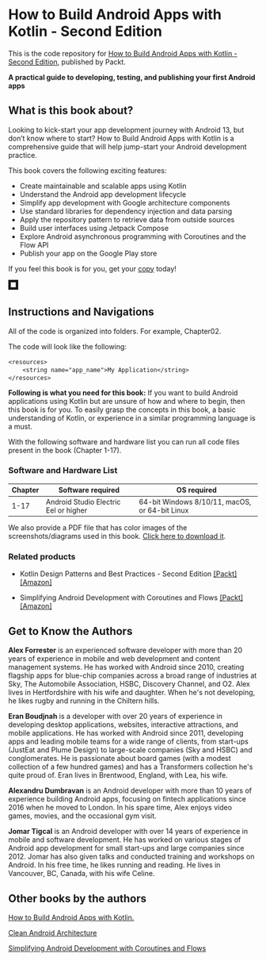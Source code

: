 # How to Build Android Apps with Kotlin - Second Edition

<a href="https://www.packtpub.com/product/how-to-build-android-apps-with-kotlin-second-edition/9781837634934?utm_source=github&utm_medium=repository&utm_campaign=9781803235851"><img src="https://content.packt.com/B19411/cover_image_small.jpg" alt="" height="256px" align="right"></a>

This is the code repository for [How to Build Android Apps with Kotlin - Second Edition](https://www.packtpub.com/product/how-to-build-android-apps-with-kotlin-second-edition/9781837634934?utm_source=github&utm_medium=repository&utm_campaign=9781803235851), published by Packt.

**A practical guide to developing, testing, and publishing your first Android apps**

## What is this book about?
Looking to kick-start your app development journey with Android 13, but don’t know where to start? How to Build Android Apps with Kotlin is a comprehensive guide that will help jump-start your Android development practice.

This book covers the following exciting features:
* Create maintainable and scalable apps using Kotlin
* Understand the Android app development lifecycle
* Simplify app development with Google architecture components
* Use standard libraries for dependency injection and data parsing
* Apply the repository pattern to retrieve data from outside sources
* Build user interfaces using Jetpack Compose
* Explore Android asynchronous programming with Coroutines and the Flow API
* Publish your app on the Google Play store

If you feel this book is for you, get your [copy](https://www.amazon.com/dp/1837634939) today!

<a href="https://www.packtpub.com/?utm_source=github&utm_medium=banner&utm_campaign=GitHubBanner"><img src="https://raw.githubusercontent.com/PacktPublishing/GitHub/master/GitHub.png" 
alt="https://www.packtpub.com/" border="5" /></a>

## Instructions and Navigations
All of the code is organized into folders. For example, Chapter02.

The code will look like the following:
```
<resources>
    <string name="app_name">My Application</string>
</resources>
```

**Following is what you need for this book:**
If you want to build Android applications using Kotlin but are unsure of how and where to begin, then this book is for you. To easily grasp the concepts in this book, a basic understanding of Kotlin, or experience in a similar programming language is a must.

With the following software and hardware list you can run all code files present in the book (Chapter 1-17).
### Software and Hardware List
| Chapter | Software required | OS required |
| -------- | ------------------------------------ | ----------------------------------- |
| 1-17 | Android Studio Electric Eel or higher | 64-bit Windows 8/10/11, macOS, or 64-bit Linux |

We also provide a PDF file that has color images of the screenshots/diagrams used in this book. [Click here to download it](https://packt.link/vnOCn).

### Related products
* Kotlin Design Patterns and Best Practices - Second Edition [[Packt]](https://www.packtpub.com/product/kotlin-design-patterns-and-best-practices-second-edition/9781801815727?utm_source=github&utm_medium=repository&utm_campaign=9781801815727) [[Amazon]](https://www.amazon.com/dp/1801815720)

* Simplifying Android Development with Coroutines and Flows [[Packt]](https://www.packtpub.com/product/simplifying-android-development-with-coroutines-and-flows/9781801816243?utm_source=github&utm_medium=repository&utm_campaign=9781801816243) [[Amazon]](https://www.amazon.com/dp/B0B25BXKZT)


## Get to Know the Authors
**Alex Forrester** is an experienced software developer with more than 20 years of experience in mobile
and web development and content management systems. He has worked with Android since 2010,
creating flagship apps for blue-chip companies across a broad range of industries at Sky, The Automobile
Association, HSBC, Discovery Channel, and O2. Alex lives in Hertfordshire with his wife and daughter.
When he's not developing, he likes rugby and running in the Chiltern hills.

**Eran Boudjnah** is a developer with over 20 years of experience in developing desktop applications,
websites, interactive attractions, and mobile applications. He has worked with Android since 2011,
developing apps and leading mobile teams for a wide range of clients, from start-ups (JustEat and
Plume Design) to large-scale companies (Sky and HSBC) and conglomerates. He is passionate about
board games (with a modest collection of a few hundred games) and has a Transformers collection
he's quite proud of. Eran lives in Brentwood, England, with Lea, his wife.

**Alexandru Dumbravan** is an Android developer with more than 10 years of experience building
Android apps, focusing on fintech applications since 2016 when he moved to London. In his spare
time, Alex enjoys video games, movies, and the occasional gym visit.

**Jomar Tigcal** is an Android developer with over 14 years of experience in mobile and software
development. He has worked on various stages of Android app development for small start-ups and
large companies since 2012. Jomar has also given talks and conducted training and workshops on
Android. In his free time, he likes running and reading. He lives in Vancouver, BC, Canada, with his
wife Celine.

## Other books by the authors
[How to Build Android Apps with Kotlin.](https://www.packtpub.com/product/how-to-build-android-apps-with-kotlin/9781838984113?utm_source=github&utm_medium=repository&utm_campaign=9781838984113)

[Clean Android Architecture](https://www.packtpub.com/product/clean-android-architecture/9781803234588?utm_source=github&utm_medium=repository&utm_campaign=9781803234588)

[Simplifying Android Development with Coroutines and Flows](https://www.packtpub.com/product/simplifying-android-development-with-coroutines-and-flows/9781801816243?utm_source=github&utm_medium=repository&utm_campaign=9781801816243)
